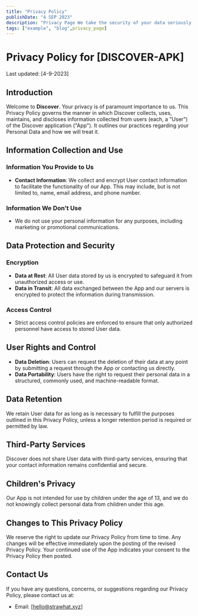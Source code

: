```yaml
---
title: "Privacy Policy"
publishDate: "4 SEP 2023"
description: "Privacy Page We take the security of your data seriously and employ a variety of security measures to safeguard your personal information."
tags: ["example", "blog",privacy_page]
---
```


# Privacy Policy for [DISCOVER-APK]

Last updated: [4-9-2023]
## Introduction

Welcome to **Discover**. Your privacy is of paramount importance to us. This Privacy Policy governs the manner in which Discover collects, uses, maintains, and discloses information collected from users (each, a "User") of the Discover application ("App"). It outlines our practices regarding your Personal Data and how we will treat it.

## Information Collection and Use

### Information You Provide to Us

- **Contact Information**: We collect and encrypt User contact information to facilitate the functionality of our App. This may include, but is not limited to, name, email address, and phone number.

### Information We Don’t Use

- We do not use your personal information for any purposes, including marketing or promotional communications.

## Data Protection and Security

### Encryption

- **Data at Rest**: All User data stored by us is encrypted to safeguard it from unauthorized access or use.
- **Data in Transit**: All data exchanged between the App and our servers is encrypted to protect the information during transmission.

### Access Control

- Strict access control policies are enforced to ensure that only authorized personnel have access to stored User data.

## User Rights and Control

- **Data Deletion**: Users can request the deletion of their data at any point by submitting a request through the App or contacting us directly.
- **Data Portability**: Users have the right to request their personal data in a structured, commonly used, and machine-readable format.

## Data Retention

We retain User data for as long as is necessary to fulfill the purposes outlined in this Privacy Policy, unless a longer retention period is required or permitted by law.

## Third-Party Services

Discover does not share User data with third-party services, ensuring that your contact information remains confidential and secure.

## Children's Privacy

Our App is not intended for use by children under the age of 13, and we do not knowingly collect personal data from children under this age.

## Changes to This Privacy Policy

We reserve the right to update our Privacy Policy from time to time. Any changes will be effective immediately upon the posting of the revised Privacy Policy. Your continued use of the App indicates your consent to the Privacy Policy then posted.

## Contact Us

If you have any questions, concerns, or suggestions regarding our Privacy Policy, please contact us at:

- Email: [hello@strawhat.xyz]


